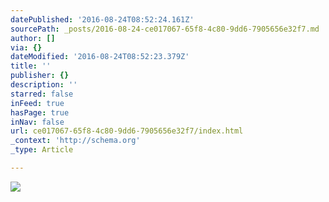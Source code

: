 ```yaml
---
datePublished: '2016-08-24T08:52:24.161Z'
sourcePath: _posts/2016-08-24-ce017067-65f8-4c80-9dd6-7905656e32f7.md
author: []
via: {}
dateModified: '2016-08-24T08:52:23.379Z'
title: ''
publisher: {}
description: ''
starred: false
inFeed: true
hasPage: true
inNav: false
url: ce017067-65f8-4c80-9dd6-7905656e32f7/index.html
_context: 'http://schema.org'
_type: Article

---
```

![](https://the-grid-user-content.s3-us-west-2.amazonaws.com/0e7b9540-660d-44a8-9f74-785f57cdb7d2.jpg)